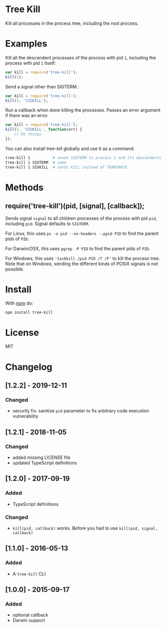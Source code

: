 Tree Kill
=========

Kill all processes in the process tree, including the root process.

Examples
=======

Kill all the descendent processes of the process with pid `1`, including the process with pid `1` itself:

```js
var kill = require('tree-kill');
kill(1);
```

Send a signal other than SIGTERM.:

```js
var kill = require('tree-kill');
kill(1, 'SIGKILL');
```

Run a callback when done killing the processes. Passes an error argument if there was an error.

```js
var kill = require('tree-kill');
kill(1, 'SIGKILL', function(err) {
    // Do things
});
```

You can also install tree-kill globally and use it as a command:

```sh
tree-kill 1          # sends SIGTERM to process 1 and its descendents
tree-kill 1 SIGTERM  # same
tree-kill 1 SIGKILL  # sends KILL instead of TERMINATE
```

Methods
=======

## require('tree-kill')(pid, [signal], [callback]);

Sends signal `signal` to all children processes of the process with pid `pid`, including `pid`. Signal defaults to `SIGTERM`.

For Linux, this uses `ps -o pid --no-headers --ppid PID` to find the parent pids of `PID`.

For Darwin/OSX, this uses `pgrep -P PID` to find the parent pids of `PID`.

For Windows, this uses `'taskkill /pid PID /T /F'` to kill the process tree. Note that on Windows, sending the different kinds of POSIX signals is not possible.

Install
=======

With [npm](https://npmjs.org) do:

```
npm install tree-kill
```

License
=======

MIT

Changelog
=========

## [1.2.2] - 2019-12-11

### Changed

- security fix: sanitize `pid` parameter to fix arbitrary code execution vulnerability

## [1.2.1] - 2018-11-05

### Changed

- added missing LICENSE file
- updated TypeScript definitions

## [1.2.0] - 2017-09-19

### Added

- TypeScript definitions

### Changed

- `kill(pid, callback)` works. Before you had to use `kill(pid, signal, callback)`

## [1.1.0] - 2016-05-13

### Added

- A `tree-kill` CLI

## [1.0.0] - 2015-09-17

### Added

- optional callback
- Darwin support
